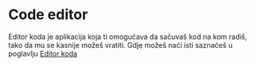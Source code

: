 # Code editor

Editor koda je aplikacija koja ti omogućava da sačuvaš kod na kom radiš, tako da mu se kasnije možeš vratiti. Gdje možeš naći isti saznaćeš u poglavlju [Editor koda](./code_editor/README.md)